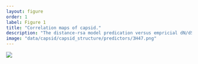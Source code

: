 ```yaml
---
layout: figure
order: 1
label: Figure 1
title: "Correlation maps of capsid."
description: "The distance-rsa model predication versus empricial dN/dS correlation plotted onto the capsid structure. Red colors represent highly negative correlations--sites closer to those sites are are evolving more rapidly. Blue colors represent highly positive correlations--sites farther from those sites are evolving more rapidly. The correlations control for RSA. The volume containing the capsid colored cartoon is the surface plot of the entire hexameric functional capsid complex. In A, we show a front view of the correlation map. In B, we show the side view of the correlations map."
image: "data/capsid/capsid_structure/predictors/3H47.png"
---
```

<img src="{{ site.baseurl }}/data/capsid/capsid_structure/predictors/3H47.png">
